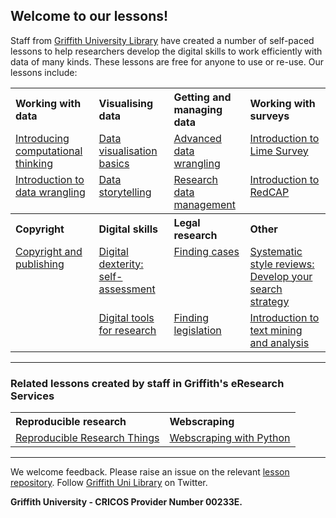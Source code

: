 <HTML>
<head> </head>
<body>

<h2>Welcome to our lessons!</h2>

<p>Staff from <a href="https://www.griffith.edu.au/library">Griffith University Library</a> have created a number of self-paced lessons to help researchers develop the digital skills to work efficiently with data of many kinds. These lessons are free for anyone to use or re-use. Our lessons include:</p>

<table>
  <tr>
    <th align="left">Working with data</th>
    <th align="left">Visualising data</th>
    <th align="left">Getting and managing data</th>
    <th align="left">Working with surveys</th>
  </tr>
  <tr>
    <td valign="top" align="left"><a href="https://weaverbel.github.io/intro-computational-thinking/">Introducing computational thinking</a></td>
    <td valign="top" align="left"><a href="https://griffithunilibrary.github.io/data-vis-basics/">Data visualisation basics</a></td>
    <td valign="top" align="left"><a href="https://griffithunilibrary.github.io/Advanced-data-wrangle/">Advanced data wrangling</a></td>
    <td valign="top" align="left"><a href="https://griffithunilibrary.github.io/limesurvey/">Introduction to Lime Survey</a></td>
  </tr>

  <tr>
    <td valign="top" align="left"><a href="https://griffithunilibrary.github.io/intro-data-wrangle/">Introduction to data wrangling</a></td>
    <td valign="top" align="left"><a href="https://griffithunilibrary.github.io/data-storytelling/">Data storytelling</a></td>
    <td valign="top" align="left"><a href="https://griffithunilibrary.github.io/Research_data_management/">Research data management</a></td>
    <td valign="top" align="left"><a href="https://griffithunilibrary.github.io/redcap">Introduction to RedCAP</a></td>
  </tr>
  <tr>
    <th align="left">Copyright</th>
    <th align="left">Digital skills</th>
    <th align="left">Legal research</th>
    <th align="left">Other</th>
  </tr>
  <tr>
    <td valign="top" align="left"><a href="https://griffithunilibrary.github.io/copyright-publishing/#/">Copyright and publishing</a></td>
    <td valign="top" align="left"><a href="https://griffithunilibrary.github.io/digital-dexterity//">Digital dexterity: self-assessment</a></td>
    <td valign="top" align="left"><a href="https://griffithunilibrary.github.io/finding-cases/#/">Finding cases</a></td>
    <td valign="top" align="left"><a href="https://griffithunilibrary.github.io/systematic-review-training/index.html">Systematic style reviews: Develop your search strategy</a></td>
  </tr>
  <tr>
    <td> </td>
    <td valign="top" align="left"><a href="https://griffithunilibrary.github.io/digital-tools/">Digital tools for research</a></td>
    <td valign="top" align="left"><a href="https://griffithunilibrary.github.io/finding-legislation/#/">Finding legislation</a></td>
    <td valign="top" align="left"><a href="https://griffithunilibrary.github.io/intro-text-mining-analysis/">Introduction to text mining and analysis</a></td>
  </tr>
</table>

<hr>

<h3>Related lessons created by staff in Griffith's eResearch Services</h3>

<table>
  <tr>
    <th align="left">Reproducible research</th>
    <th align="left">Webscraping</th>

  </tr>
  <tr>
    <td valign="top" align="left"><a href="https://guereslib.github.io/Reproducible-Research-Things/">Reproducible Research Things</a></td>
    <td valign="top" align="left"><a href="https://gu-eresearch.github.io/web_scraping_workshop/">Webscraping with Python</a></td>
  </tr>
</table>

<hr>

<p>We welcome feedback. Please raise an issue on the relevant <a href="https://github.com/orgs/GriffithUniLibrary/repositories">lesson repository</a>. Follow <a href="https://twitter.com/GriffithLibrary">Griffith Uni Library</a> on Twitter.</p>

<strong>Griffith University - CRICOS Provider Number 00233E.</strong>

</body>
</HTML>
